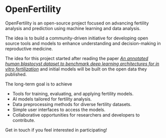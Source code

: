 # OpenFertility

OpenFertility is an open-source project focused on advancing fertility analysis and prediction using machine learning and data analysis.

The idea is to build a community-driven initiative for developing open source tools and models to enhance understanding and decision-making in reproductive medicine.

The idea for this project started after reading the paper [_An annotated human blastocyst dataset to benchmark deep learning architectures for in vitro fertilization_](https://www.nature.com/articles/s41597-023-02182-3) and initial models will be built on the open data they published.

The long-term goal is to achieve
- Tools for training, evaluating, and applying fertility models.
- AI models tailored for fertility analysis.
- Data preprocessing methods for diverse fertility datasets.
- Simple user interfaces to access the models.
- Collaborative opportunities for researchers and developers to contribute.

Get in touch if you feel interested in participating!
